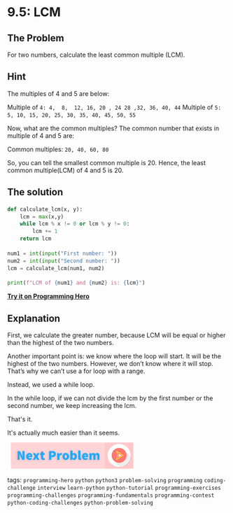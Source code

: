 # 9.5: LCM

## The Problem
For two numbers, calculate the least common multiple (LCM).

## Hint
The multiples of 4 and 5 are below:

Multiple of `4: 4,  8,  12, 16, 20 , 24 28 ,32, 36, 40, 44`
Multiple of `5: 5, 10, 15, 20, 25, 30, 35, 40, 45, 50, 55 `

Now, what are the common multiples? The common number that exists in multiple of 4 and 5 are:

Common multiples: `20, 40, 60, 80`

So, you can tell the smallest common multiple is 20. Hence, the least common multiple(LCM) of 4 and 5 is 20.

## The solution
```python
def calculate_lcm(x, y):
	lcm = max(x,y)
	while lcm % x != 0 or lcm % y != 0:
		lcm += 1
	return lcm
 
num1 = int(input("First number: "))
num2 = int(input("Second number: "))
lcm = calculate_lcm(num1, num2)
 
print(f"LCM of {num1} and {num2} is: {lcm}")
```

**[Try it on Programming Hero](https://play.google.com/store/apps/details?id=com.learnprogramming.codecamp)**

## Explanation
First, we calculate the greater number, because LCM will be equal or higher than the highest of the two numbers. 

Another important point is: we know where the loop will start. It will be the highest of the two numbers. However, we don’t know where it will stop. That’s why we can’t use a for loop with a range. 

Instead, we used a while loop. 

In the while loop, if we can not divide the lcm by the first number or the second number, we keep increasing the lcm. 

That's it. 

It's actually much easier than it seems. 



&nbsp;
[![Next Page](../assets/next-button.png)](../Programming-Contest/Programming-Contest.md)
&nbsp;

tags:  `programming-hero`  `python`  `python3`  `problem-solving`  `programming`  `coding-challenge`  `interview`  `learn-python`  `python-tutorial`  `programming-exercises`  `programming-challenges`  `programming-fundamentals`  `programming-contest`  `python-coding-challenges`  `python-problem-solving`

